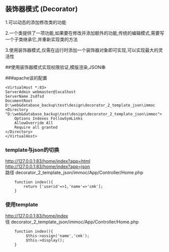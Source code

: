 ## 装饰器模式 (Decorator)

1.可以动态的添加修改类的功能

2.一个类提供了一项功能,如果要在修改并添加额外的功能,传统的编辑模式,需要写一个子类继承它,并重新实现类的方法
 
3.使用装饰器模式,仅需在运行时添加一个装饰器对象即可实现,可以实现最大的灵活性



##使用装饰器模式实现权限验证,模版渲染,JSON串

###apache该的配置
```
<VirtualHost *:83>
ServerAdmin webmaster@localhost
ServerName 2sdfsd
DocumentRoot D:\web&database_backup\test\design\decorator_2_template_json\immoc
<Directory "D:\web&database_backup\test\design\decorator_2_template_json\immoc">
    Options Indexes FollowSymLinks
    AllowOverride All
    Require all granted
</Directory>
</VirtualHost>
```
### template与json的切换
http://127.0.0.1:83/home/index?app=html<br/>
http://127.0.0.1:83/home/index?app=json<br/>
路径 decorator_2_template_json/immoc/App/Controller/Home.php
```
    function index(){
        return ['userid'=>1,'name'=>'cmk'];
    }
```

### 使用template
http://127.0.0.1:83/home/index<br />
径 decorator_2_template_json/immoc/App/Controller/Home.php
```
    function index(){
         $this->assign('name','cmk');
         $this->display();
    }
```


